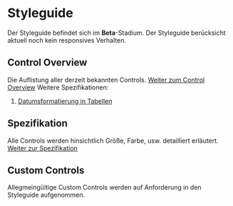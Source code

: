 # Styleguide
Der Styleguide befindet sich im **Beta**-Stadium. Der Styleguide berücksicht aktuell noch kein responsives Verhalten.

## Control Overview
Die Auflistung aller derzeit bekannten Controls. [Weiter zum Control Overview](https://eurodata.github.io/Styleguide/Control%20Overview/index.html)
Weitere Spezifikationen:
 1. [Datumsformatierung in Tabellen](Specificaton/table-date-formatting.md)

## Spezifikation
Alle Controls werden hinsichtlich Größe, Farbe, usw. detailliert erläutert. 
[Weiter zur Spezifikation](https://eurodata.github.io/Styleguide/Specification/index.html)

## Custom Controls
Allegmeingültige Custom Controls werden auf Anforderung in den Styleguide aufgenommen.

